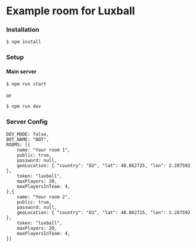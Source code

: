 # Example room for Luxball

### Installation
```sh
$ npm install
```

### Setup

#### Main server
```sh
$ npm run start
```
or 
```sh
$ npm run dev
```

### Server Config
```
DEV_MODE: false,
BOT_NAME: "BOT",
ROOMS: [{
    name: "Your room 1",
    public: true,
    password: null,
    geoLocation: { "country": "EU", "lat": 48.862725, "lon": 2.287592 },
    token: "luxball",
    maxPlayers: 20,
    maxPlayersInTeam: 4,
},{
    name: "Your room 2",
    public: true,
    password: null,
    geoLocation: { "country": "EU", "lat": 48.862725, "lon": 2.287592 },
    token: "luxball",
    maxPlayers: 20,
    maxPlayersInTeam: 4,
}]
```